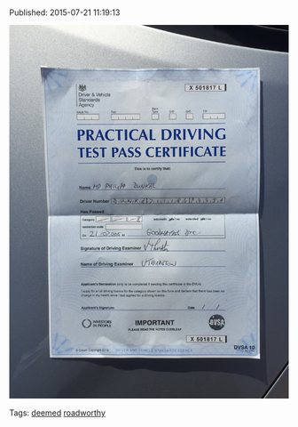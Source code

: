 
# 

Published: 2015-07-21 11:19:13

![](124655255762-0.jpg)

Tags: [deemed](tag-deemed.md) [roadworthy](tag-roadworthy.md)
